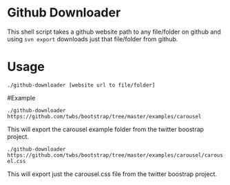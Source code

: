 # Github Downloader

This shell script takes a github website path to any file/folder on github and using `svn export` downloads just that file/folder from github.

# Usage

`./github-downloader [website url to file/folder]`

#Example

`./github-downloader https://github.com/twbs/bootstrap/tree/master/examples/carousel`

This will export the carousel example folder from the twitter boostrap project.

```./github-downloader https://github.com/twbs/bootstrap/tree/master/examples/carousel/carousel.css```

This will export just the carousel.css file from the twitter boostrap project.

